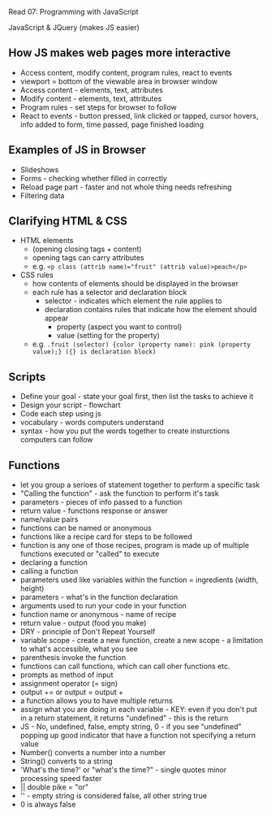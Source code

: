 Read 07: Programming with JavaScript

JavaScript & JQuery (makes JS easier)

## How JS makes web pages more interactive
+ Access content, modify content, program rules, react to events
+ viewport = bottom of the viewable area in browser window
+ Access content - elements, text, attributes
+ Modify content - elements, text, attributes
+ Program rules - set steps for browser to follow
+ React to events - button pressed, link clicked or tapped, cursor hovers, info added to form, time passed, page finished loading

## Examples of JS in Browser
+ Slideshows
+ Forms - checking whether filled in correctly
+ Reload page part - faster and not whole thing needs refreshing
+ Filtering data

## Clarifying HTML & CSS
+ HTML elements
  + (opening closing tags + content)
  + opening tags can carry attributes
  + e.g. `<p class (attrib name)="fruit" (attrib value)>peach</p>`
+ CSS rules
  + how contents of elements should be displayed in the browser
  + each rule has a selector and declaration block
    + selector - indicates which element the rule applies to
    + declaration contains rules that indicate how the element should appear
      + property (aspect you want to control)
      + value (setting for the property)
  + e.g. `.fruit (selector) {color (property name): pink (property value);} ({} is declaration block)`

## Scripts
+ Define your goal - state your goal first, then list the tasks to achieve it
+ Design your script - flowchart
+ Code each step using js
+ vocabulary - words computers understand
+ syntax - how you put the words together to create insturctions computers can follow

## Functions
+ let you group a serioes of statement together to perform a specific task
+ "Calling the function" - ask the function to perform it's task
+ parameters - pieces of info passed to a function
+ return value - functions response or answer
+ name/value pairs
+ functions can be named or anonymous
+ functions like a recipe card for steps to be followed
+ function is any one of those recipes, program is made up of multiple functions executed or "called" to execute
+ declaring a function
+ calling a function
+ parameters used like variables within the function = ingredients (width, height)
+ parameters - what's in the function declaration
+ arguments used to run your code in your function
+ function name or anonymous - name of recipe
+ return value - output (food you make)
+ DRY - principle of Don't Repeat Yourself
+ variable scope - create a new function, create a new scope - a limitation to what's accessible, what you see
+ parenthesis invoke the function
+ functions can call functions, which can call oher functions etc.
+ prompts as method of input
+ assignment operator (= sign)
+ output += or output = output +
+ a function allows you to have multiple returns
+ assign what you are doing in each variable - KEY: even if you don't put in a return statement, it returns "undefined" - this is the return
+ JS - No, undefined, false, empty string, 0 - if you see "undefined" popping up good indicator that have a function not specifying a return value
+ Number() converts a number into a number
+ String() converts to a string
+ 'What\'s the time?' or "what's the time?" - single quotes minor processing speed faster
+ || double pike = "or"
+ '' - empty string is considered false, all other string true
+ 0 is always false